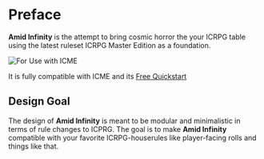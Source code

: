 # Preface

**Amid Infinity** is the attempt to bring cosmic horror the your ICRPG table using the latest ruleset ICRPG Master Edition as a foundation.

![For Use with ICME](https://icrpgcommunitycontent.com/wp-content/uploads/2023/01/icrpg-community-content-bade.png)

It is fully compatible with ICME and its [Free Quickstart](https://icrpgcommunitycontent.com/wp-content/uploads/2023/01/ICRPG_Master_Edition_Quickstart_Core_Update_1.3.pdf)

## Design Goal

The design of **Amid Infinity** is meant to be modular and minimalistic in terms of rule changes to ICPRG. The goal is to make **Amid Infinity** compatible with your favorite ICRPG-houserules like player-facing rolls and things like that.

